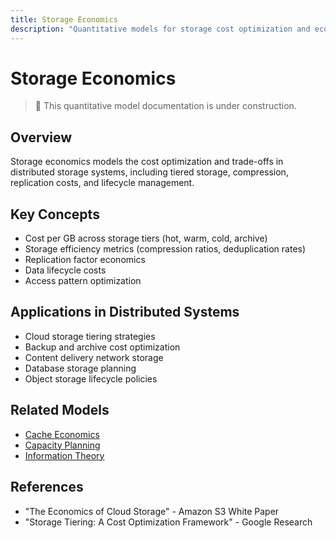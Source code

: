 ```yaml
---
title: Storage Economics
description: "Quantitative models for storage cost optimization and economics"
---
```


# Storage Economics

> 🚧 This quantitative model documentation is under construction.

## Overview
Storage economics models the cost optimization and trade-offs in distributed storage systems, including tiered storage, compression, replication costs, and lifecycle management.

## Key Concepts
- Cost per GB across storage tiers (hot, warm, cold, archive)
- Storage efficiency metrics (compression ratios, deduplication rates)
- Replication factor economics
- Data lifecycle costs
- Access pattern optimization

## Applications in Distributed Systems
- Cloud storage tiering strategies
- Backup and archive cost optimization
- Content delivery network storage
- Database storage planning
- Object storage lifecycle policies

## Related Models
- [Cache Economics](./cache-economics.md)
- [Capacity Planning](./capacity-planning.md)
- [Information Theory](./information-theory.md)

## References
- "The Economics of Cloud Storage" - Amazon S3 White Paper
- "Storage Tiering: A Cost Optimization Framework" - Google Research